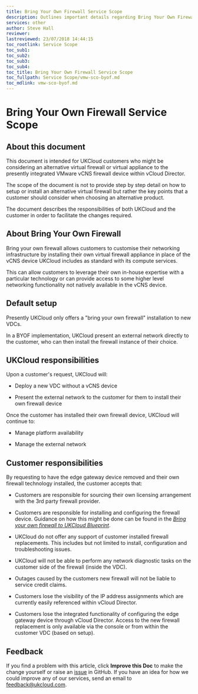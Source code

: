 ```yaml
---
title: Bring Your Own Firewall Service Scope
description: Outlines important details regarding Bring Your Own Firewall
services: other
author: Steve Hall
reviewer:
lastreviewed: 23/07/2018 14:44:15
toc_rootlink: Service Scope
toc_sub1: 
toc_sub2:
toc_sub3:
toc_sub4:
toc_title: Bring Your Own Firewall Service Scope
toc_fullpath: Service Scope/vmw-sco-byof.md
toc_mdlink: vmw-sco-byof.md
---
```


# Bring Your Own Firewall Service Scope

## About this document

This document is intended for UKCloud customers who might be considering an alternative virtual firewall or virtual appliance to the presently integrated VMware vCNS firewall device within vCloud Director.

The scope of the document is not to provide step by step detail on how to setup or install an alternative virtual firewall but rather the key points that a customer should consider when choosing an alternative product.

The document describes the responsibilities of both UKCloud and the customer in order to facilitate the changes required.

## About Bring Your Own Firewall

Bring your own firewall allows customers to customise their networking infrastructure by installing their own virtual firewall appliance in place of the vCNS device UKCloud includes as standard with its compute services.

This can allow customers to leverage their own in-house expertise with a particular technology or can provide access to some higher level networking functionality not natively available in the vCNS device.

## Default setup

Presently UKCloud only offers a "bring your own firewall" installation to new VDCs.

In a BYOF implementation, UKCloud present an external network directly to the customer, who can then install the firewall instance of their choice.

## UKCloud responsibilities

Upon a customer's request, UKCloud will:

- Deploy a new VDC without a vCNS device

- Present the external network to the customer for them to install their own firewall device

Once the customer has installed their own firewall device, UKCloud will continue to:

- Manage platform availability

- Manage the external network

## Customer responsibilities

By requesting to have the edge gateway device removed and their own firewall technology installed, the customer accepts that:

- Customers are responsible for sourcing their own licensing arrangement with the 3rd party firewall provider.

- Customers are responsible for installing and configuring the firewall device. Guidance on how this might be done can be found in the [*Bring your own firewall to UKCloud Blueprint*](https://ukcloud.com/wp-content/uploads/2018/08/ukc-gen-310-bring-your-own-firewall-blueprint.pdf).

- UKCloud do not offer any support of customer installed firewall replacements. This includes but not limited to install, configuration and troubleshooting issues.

- UKCloud will not be able to perform any network diagnostic tasks on the customer side of the firewall (inside the VDC).

- Outages caused by the customers new firewall will not be liable to service credit claims.

- Customers lose the visibility of the IP address assignments which are currently easily referenced within vCloud Director.

- Customers lose the integrated functionality of configuring the edge gateway device through vCloud Director. Access to the new firewall replacement is only available via the console or from within the customer VDC (based on setup).

## Feedback

If you find a problem with this article, click **Improve this Doc** to make the change yourself or raise an [issue](https://github.com/UKCloud/documentation/issues) in GitHub. If you have an idea for how we could improve any of our services, send an email to <feedback@ukcloud.com>.
